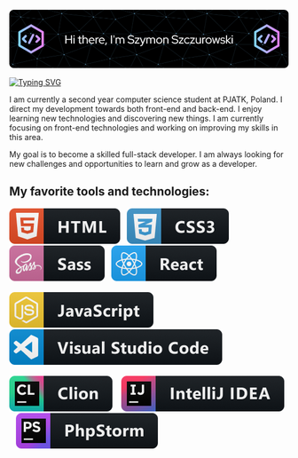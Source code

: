 ![Header](./icons/profile_header.png)

[![Typing SVG](https://readme-typing-svg.demolab.com/?lines=Welcome+to+my+GitHub!;My+name+is+Szymon+Szczurowski)](https://git.io/typing-svg)

I am currently a second year computer science student at PJATK, Poland.
I direct my development towards both front-end and back-end. I enjoy learning new technologies and discovering new things.
I am currently focusing on front-end technologies and working on improving my skills in this area.

My goal is to become a skilled full-stack developer. I am always looking for new challenges and opportunities to learn and grow as a developer.


<b><h2>My favorite tools and technologies:</h2></b>

   <img src="./icons/html@2x.png">&nbsp;&nbsp;
   <img src="./icons/css3@2x.png">&nbsp;&nbsp;
   <img src="./icons/sass@2x.png">&nbsp;&nbsp;
   <img src="./icons/react@2x.png">&nbsp;&nbsp; <br> <br> 
   <img src="./icons/js@2x.png"> &nbsp;&nbsp;
   <img src="./icons/visualstudio_code@2x.png"> &nbsp;&nbsp; <br> <br> 
   <img src="./icons/jetbrains_clion@2x.png"> &nbsp;&nbsp;
   <img src="./icons/jetbrains_intellij@2x.png"> &nbsp;&nbsp;
   <img src="./icons/jetbrains_phpstorm@2x.png"> &nbsp;&nbsp;



  
        

